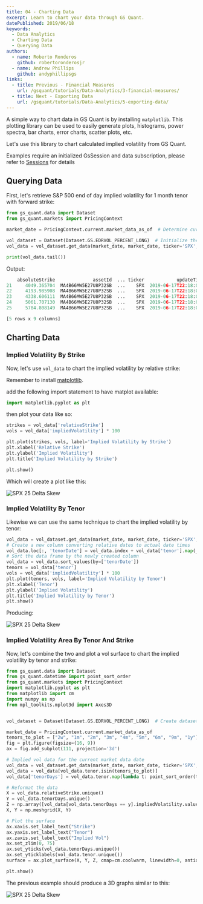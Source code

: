 ```yaml
---
title: 04 - Charting Data
excerpt: Learn to chart your data through GS Quant.
datePublished: 2019/06/18
keywords:
  - Data Analytics
  - Charting Data
  - Querying Data
authors:
  - name: Roberto Ronderos
    github: robertoronderosjr
  - name: Andrew Phillips
    github: andyphillipsgs
links:
  - title: Previous - Financial Measures
    url: /gsquant/tutorials/Data-Analytics/3-financial-measures/
  - title: Next - Exporting Data
    url: /gsquant/tutorials/Data-Analytics/5-exporting-data/
---
```


A simple way to chart data in GS Quant is by installing `matplotlib`. This plotting library can be used to easily
generate plots, histograms, power spectra, bar charts, error charts, scatter plots, etc.

Let's use this library to chart calculated implied volatility from GS Quant.

<note>Examples require an initialized GsSession and data subscription, please refer to
<a href="/docs/gsquant/guides/Authentication/2-gs-session">Sessions</a> for details</note>

## Querying Data

First, let's retrieve S&P 500 end of day implied volatility for 1 month tenor with forward strike:

```python
from gs_quant.data import Dataset
from gs_quant.markets import PricingContext

market_date = PricingContext.current.market_data_as_of  # Determine current market date

vol_dataset = Dataset(Dataset.GS.EDRVOL_PERCENT_LONG)  # Initialize the equity implied volatility dataset
vol_data = vol_dataset.get_data(market_date, market_date, ticker='SPX', tenor='1m', strikeReference='forward')

print(vol_data.tail())
```

Output:

```python
    absoluteStrike              assetId  ... ticker            updateTime
21     4049.365704  MA4B66MW5E27U8P32SB  ...    SPX  2019-06-17T22:18:01Z
22     4193.985908  MA4B66MW5E27U8P32SB  ...    SPX  2019-06-17T22:18:01Z
23     4338.606111  MA4B66MW5E27U8P32SB  ...    SPX  2019-06-17T22:18:01Z
24     5061.707130  MA4B66MW5E27U8P32SB  ...    SPX  2019-06-17T22:18:01Z
25     5784.808149  MA4B66MW5E27U8P32SB  ...    SPX  2019-06-17T22:18:01Z

[5 rows x 9 columns]
```

## Charting Data

### Implied Volatility By Strike

Now, let's use `vol_data` to chart the implied volatility by relative strike:

<note>Remember to install <a href="https://matplotlib.org/3.1.0/users/installing.html">matplotlib</a>.</note>

add the following import statement to have matplot available:

```python
import matplotlib.pyplot as plt
```

then plot your data like so:

```python
strikes = vol_data['relativeStrike']
vols = vol_data['impliedVolatility'] * 100

plt.plot(strikes, vols, label='Implied Volatility by Strike')
plt.xlabel('Relative Strike')
plt.ylabel('Implied Volatility')
plt.title('Implied Volatility by Strike')

plt.show()
```

Which will create a plot like this:

![SPX 25 Delta Skew](/docs/gsquant/tutorials/images/spx_implied_by_strike.JPG)

### Implied Volatility By Tenor

Likewise we can use the same technique to chart the implied volatility by tenor:

```python
vol_data = vol_dataset.get_data(market_date, market_date, ticker='SPX', relativeStrike=1.0, strikeReference='forward')
# Create a new column converting relative dates to actual date times
vol_data.loc[:, 'tenorDate'] = vol_data.index + vol_data['tenor'].map(_to_offset)
# Sort the data frame by the newly created column
vol_data = vol_data.sort_values(by=['tenorDate'])
tenors = vol_data['tenor']
vols = vol_data['impliedVolatility'] * 100
plt.plot(tenors, vols, label='Implied Volatility by Tenor')
plt.xlabel('Tenor')
plt.ylabel('Implied Volatility')
plt.title('Implied Volatility by Tenor')
plt.show()
```

Producing:

![SPX 25 Delta Skew](/docs/gsquant/tutorials/images/spx_implied_by_tenor.JPG)

### Implied Volatility Area By Tenor And Strike

Now, let's combine the two and plot a vol surface to chart the implied volatility by tenor and strike:

```python
from gs_quant.data import Dataset
from gs_quant.datetime import point_sort_order
from gs_quant.markets import PricingContext
import matplotlib.pyplot as plt
from matplotlib import cm
import numpy as np
from mpl_toolkits.mplot3d import Axes3D


vol_dataset = Dataset(Dataset.GS.EDRVOL_PERCENT_LONG)  # Create dataset for equity implied volatility

market_date = PricingContext.current.market_data_as_of
tenors_to_plot = ["2w", "1m", "2m", "3m", "4m", "5m", "6m", "9m", "1y"]
fig = plt.figure(figsize=(16, 9))
ax = fig.add_subplot(111, projection='3d')

# Implied vol data for the current market data date
vol_data = vol_dataset.get_data(market_date, market_date, ticker='SPX', strikeReference='forward')
vol_data = vol_data[vol_data.tenor.isin(tenors_to_plot)]
vol_data['tenorDays'] = vol_data.tenor.map(lambda t: point_sort_order(t))

# Reformat the data
X = vol_data.relativeStrike.unique()
Y = vol_data.tenorDays.unique()
Z = np.array([vol_data[vol_data.tenorDays == y].impliedVolatility.values.tolist() for y in Y]) * 100
X, Y = np.meshgrid(X, Y)

# Plot the surface
ax.xaxis.set_label_text("Strike")
ax.yaxis.set_label_text("Tenor")
ax.zaxis.set_label_text("Implied Vol")
ax.set_zlim(0, 75)
ax.set_yticks(vol_data.tenorDays.unique())
ax.set_yticklabels(vol_data.tenor.unique())
surface = ax.plot_surface(X, Y, Z, cmap=cm.coolwarm, linewidth=0, antialiased=False)

plt.show()
```

The previous example should produce a 3D graphs similar to this:

![SPX 25 Delta Skew](/docs/gsquant/tutorials/images/spx_area.JPG)
